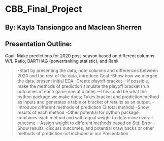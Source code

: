 # CBB_Final_Project
## By: Kayla Tansiongco and Maclean Sherren

## Presentation Outline:
Goal: Make predictions for 2020 post-season based on different columns: W/L Ratio, BARTHAG (powerranking statistic), and Rank

> -Start by presenting the data, note columns and differences between 2020 and the rest of the data, introduce Goal
> -Show how we merged the data, present initial EDA
> -Create playoff bracket
> --If possible, make the methods of prediction simulate the playoff bracket (run outcomes of each game one at a time)
> --This could be what the python package we make does; Takes bracket and prediction method as inputs and generates a table or bracket of results as an output.
> -Introduce different methods of prediction (3 total methds)
> -Show results of each method
> -Other potential for python package: combines each method and with equal weight to determine overall outcome
> --Assign weight to different methods based on Std. Error
> -Show results, discuss outcomes, and potential draw backs or other methods of prediction not included in our Presentation
